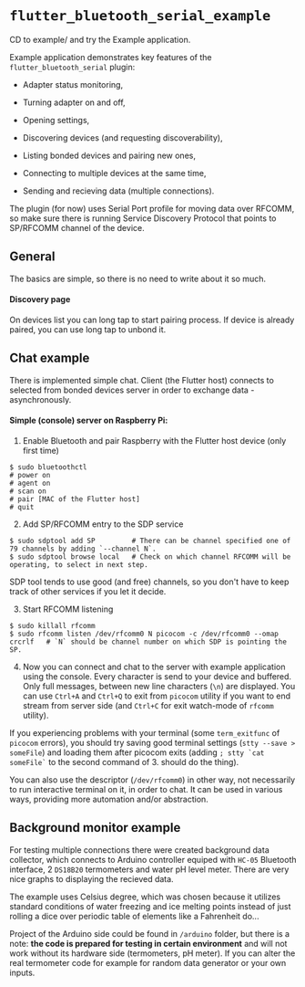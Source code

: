 # `flutter_bluetooth_serial_example`

CD to example/ and try the Example application.

Example application demonstrates key features of the `flutter_bluetooth_serial` plugin:

- Adapter status monitoring,

- Turning adapter on and off,

- Opening settings,

- Discovering devices (and requesting discoverability),

- Listing bonded devices and pairing new ones,

- Connecting to multiple devices at the same time,

- Sending and recieving data (multiple connections).

The plugin (for now) uses Serial Port profile for moving data over RFCOMM, so make sure there is running Service Discovery Protocol that points to SP/RFCOMM channel of the device.

## General

The basics are simple, so there is no need to write about it so much.

#### Discovery page

On devices list you can long tap to start pairing process. If device is already paired, you can use long tap to unbond it.

## Chat example

There is implemented simple chat. Client (the Flutter host) connects to selected from bonded devices server in order to exchange data - asynchronously.

#### Simple (console) server on Raspberry Pi:

1. Enable Bluetooth and pair Raspberry with the Flutter host device (only first time)

```
$ sudo bluetoothctl
# power on
# agent on
# scan on
# pair [MAC of the Flutter host]
# quit
```

2. Add SP/RFCOMM entry to the SDP service

```
$ sudo sdptool add SP         # There can be channel specified one of 79 channels by adding `--channel N`.
$ sudo sdptool browse local   # Check on which channel RFCOMM will be operating, to select in next step.
```

SDP tool tends to use good (and free) channels, so you don't have to keep track of other services if you let it decide.

3. Start RFCOMM listening

```
$ sudo killall rfcomm
$ sudo rfcomm listen /dev/rfcomm0 N picocom -c /dev/rfcomm0 --omap crcrlf   # `N` should be channel number on which SDP is pointing the SP.
```

4. Now you can connect and chat to the server with example application using the console. Every character is send to your device and buffered. Only full messages, between new line characters (`\n`) are displayed. You can use `Ctrl+A` and `Ctrl+Q` to exit from `picocom` utility if you want to end stream from server side (and `Ctrl+C` for exit watch-mode of `rfcomm` utility).

If you experiencing problems with your terminal (some `term_exitfunc` of `picocom` errors), you should try saving good terminal settings (`stty --save > someFile`) and loading them after picocom exits (adding `` ; stty `cat someFile` `` to the second command of 3. should do the thing).

You can also use the descriptor (`/dev/rfcomm0`) in other way, not necessarily to run interactive terminal on it, in order to chat. It can be used in various ways, providing more automation and/or abstraction.

## Background monitor example

For testing multiple connections there were created background data collector, which connects to Arduino controller equiped with `HC-05` Bluetooth interface, 2 `DS18B20` termometers and water pH level meter. There are very nice graphs to displaying the recieved data.

The example uses Celsius degree, which was chosen because it utilizes standard conditions of water freezing and ice melting points instead of just rolling a dice over periodic table of elements like a Fahrenheit do...

Project of the Arduino side could be found in `/arduino` folder, but there is a note: **the code is prepared for testing in certain environment** and will not work without its hardware side (termometers, pH meter). If you can alter the real termometer code for example for random data generator or your own inputs.
